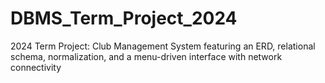 # DBMS_Term_Project_2024
2024 Term Project: Club Management System featuring an ERD, relational schema, normalization, and a menu-driven interface with network connectivity
